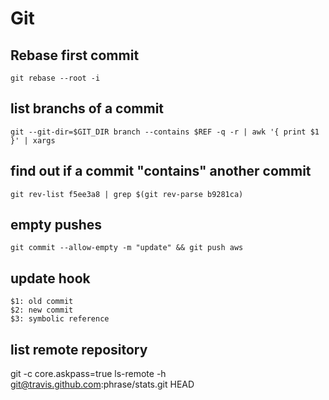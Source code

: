 # Git

## Rebase first commit

	git rebase --root -i


## list branchs of a commit

	git --git-dir=$GIT_DIR branch --contains $REF -q -r | awk '{ print $1 }' | xargs

## find out if a commit "contains" another commit

	git rev-list f5ee3a8 | grep $(git rev-parse b9281ca)


## empty pushes

	git commit --allow-empty -m "update" && git push aws

## update hook

	$1: old commit
	$2: new commit
	$3: symbolic reference

## list remote repository

git -c core.askpass=true ls-remote -h git@travis.github.com:phrase/stats.git HEAD
